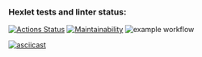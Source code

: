 ### Hexlet tests and linter status:
[![Actions Status](https://github.com/nikisysoev/java-project-lvl2/workflows/hexlet-check/badge.svg)](https://github.com/nikisysoev/java-project-lvl2/actions)
[![Maintainability](https://api.codeclimate.com/v1/badges/ca2c106a4d3cd1e534d2/maintainability)](https://codeclimate.com/github/nikisysoev/java-project-lvl2/maintainability)
![example workflow](https://github.com/nikisysoev/java-project-lvl2/actions/workflows/main.yml/badge.svg)

[![asciicast](https://asciinema.org/a/484260.svg)](https://asciinema.org/a/484260)
